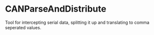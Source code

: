 # CANParseAndDistribute
Tool for intercepting serial data, splitting it up and translating to comma seperated values.
